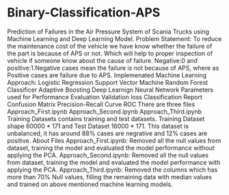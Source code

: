 # Binary-Classification-APS



Prediction of Failures in the Air Pressure System of Scania Trucks using Machine Learning and Deep Learning Model. Problem Statement: To reduce the maintenance cost of the vehicle we have know whether the failure of the part is because of APS or not. Which will help to proper inspection of vehicle if someone know about the cause of failure. Negative:0 and positive:1.Negative cases mean the failure is not because of APS, where as Positive cases are failure due to APS.  Implemenated Machine Learning Approach:  Logistic Regression Support Vector Machine Random Forest Classificer Adaptive Boosting Deep Learnign Neural Network Parameters used for Performance Evaluation  Validation loss Classification Report Confusion Matrix Precision-Recall Curve ROC There are three files  Approach_First.ipynb  Approach_Second.ipynb  Approach_Third.ipynb  Training Datasets contains training and test datasets. Training Dataset shape 60000 * 171 and Test Dataset 16000 * 171. This dataset is unbalanced, it has around 88% cases are negrative and 12% cases are positive.  About Files  Approach_First.ipynb: Removed all the null values from dataset, training the model and evaluated the model performance without applying the PCA.  Approach_Second.ipynb: Removed all the null values from dataset, training the model and evaluated the model performance with applying the PCA.  Approach_Third.ipynb: Removed the columns which has more than 70% Null values, filling the remaining data with median values and trained on above mentioned machine learning models.
